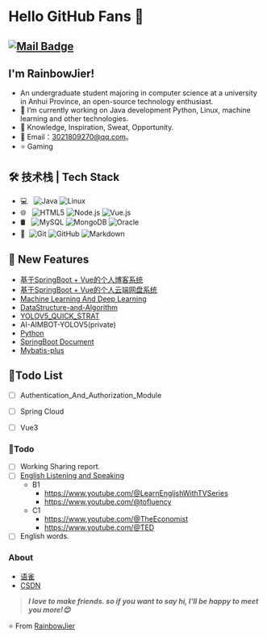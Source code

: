 # Hello GitHub Fans 👋
[![Mail Badge](https://img.shields.io/badge/-3021809270@qq.com-c14438?style=flat&logo=Gmail&logoColor=white&link=mailto:3021809270@qq.com)](mailto:3021809270@qq.com)
---

## I'm RainbowJier!

 - An undergraduate student majoring in computer science at a university in Anhui Province, an open-source technology enthusiast.
 - 🔭 I’m currently working on Java development  Python, Linux, machine learning and other technologies.
 - 🌱 Knowledge, Inspiration, Sweat, Opportunity.
 - 💬 Email：3021809270@qq.com。
 - ⭐ Gaming


## 🛠 技术栈 | Tech Stack

- 💻 &#160; ![Java](https://img.shields.io/badge/-Java-333333?style=flat&logo=Java&logoColor=007396)
  ![Linux](https://img.shields.io/badge/-Linux-333333?style=flat&logo=Linux&logoColor=FCC624)
  ![]()
- 🌐 &#160; ![HTML5](https://img.shields.io/badge/-HTML5-333333?style=flat&logo=HTML5)
  ![Node.js](https://img.shields.io/badge/-Node.js-333333?style=flat&logo=node.js)
  ![Vue.js](https://img.shields.io/badge/-VueJS-333333?style=flat&logo=Vue.js)
- 🛢 &#160; ![MySQL](https://img.shields.io/badge/-MySQL-333333?style=flat&logo=mysql)
  ![MongoDB](https://img.shields.io/badge/-MongoDB-333333?style=flat&logo=mongodb)
  ![Oracle](https://img.shields.io/badge/-Oracle-333333?style=flat&logo=Oracle)
- 🔧 &#160;![Git](https://img.shields.io/badge/-Git-333333?style=flat&logo=git)
  ![GitHub](https://img.shields.io/badge/-GitHub-333333?style=flat&logo=github)
  ![Markdown](https://img.shields.io/badge/-Markdown-333333?style=flat&logo=markdown)

## 🔆 New Features
- [基于SpringBoot + Vue的个人博客系统](https://github.com/RainbowJier/RainhbowBlog)
- [基于SpringBoot + Vue的个人云端网盘系统](https://github.com/RainbowJier/RainbowPan)
- [Machine Learning And Deep Learning](https://github.com/RainbowJier/MachineLearning)
- [DataStructure-and-Algorithm](https://github.com/RainbowJier/DataStructure-and-Algorithm)
- [YOLOV5_QUICK_STRAT](https://github.com/RainbowJier/YOLOV5_QUICK_STRAT)
- AI-AIMBOT-YOLOV5(private)
- [Python](https://github.com/RainbowJier/Python-Crawler)
- [SpringBoot Document](https://github.com/RainbowJier/SpringBoot_Document)
- [Mybatis-plus](https://github.com/RainbowJier/MybatisPlus)


## 🙏Todo List
- [ ] Authentication_And_Authorization_Module
- [ ] Spring Cloud
- [ ] Vue3


###  🍳Todo
- [ ] Working Sharing report.
- [ ] [English Listening and Speaking]()
  - B1
    - https://www.youtube.com/@LearnEnglishWithTVSeries
    - https://www.youtube.com/@tofluency
  - C1
    - https://www.youtube.com/@TheEconomist
    - https://www.youtube.com/@TED
- [ ] English words.

### About
- [语雀](https://www.yuque.com/paidaxingbuchixingxing/dbb93m)
- [CSDN](https://blog.csdn.net/weixin_51329147?spm=1000.2115.3001.5343)

> ***I love to make friends. so if you want to say hi, I'll be happy to meet you more!😊***

⭐️ From [RainbowJier](https://github.com/RainbowJier)

